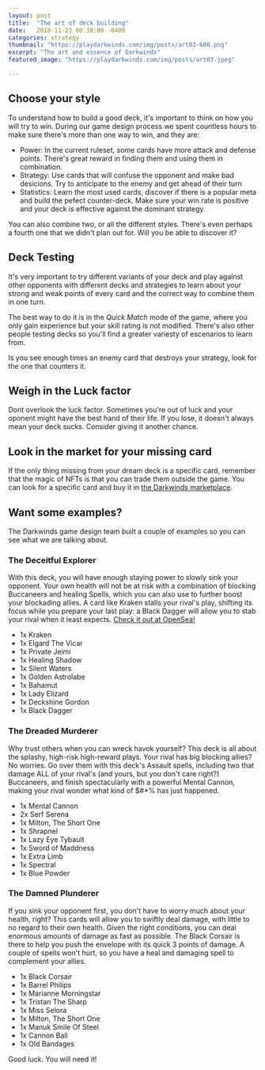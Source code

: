 ```yaml
---
layout: post
title:  "The art of deck building"
date:   2018-11-23 00:38:00 -0400
categories: strategy
thumbnail: "https://playdarkwinds.com/img/posts/art03-600.png"
excerpt: "The art and essence of Darkwinds"
featured_image: "https://playdarkwinds.com/img/posts/art03.jpeg"

---
```


## Choose your style
To understand how to build a good deck, it's important to think on how you will try to win. During our game design process we spent countless hours to make sure there's more than one way to win, and they are:

* Power: In the current ruleset, some cards have more attack and defense points. There's great reward in finding them and using them in combination.
* Strategy: Use cards that will confuse the opponent and make bad desicions. Try to anticipate to the enemy and get ahead of their turn
* Statistics: Learn the most used cards, discover if there is a popular meta and build the pefect counter-deck. Make sure your win rate is positive and your deck is effective against the dominant strategy.

You can also combine two, or all the different styles. There's even perhaps a fourth one that we didn't plan out for. Will you be able to discover it?

## Deck Testing
It's very important to try different variants of your deck and play against other opponents with different decks and strategies to learn about your strong and weak points of every card and the correct way to combine them in one turn.

The best way to do it is in the *Quick Match* mode of the game, where you only gain experience but your skill rating is not modified. There's also other people testing decks so you'll find a greater variesty of escenarios to learn from.

Is you see enough times an enemy card that destroys your strategy, look for the one that counters it.

## Weigh in the Luck factor
Dont overlook the luck factor. Sometimes you're out of luck and your oponent might have the best hand of their life. If you lose, it doesn't always mean your deck sucks. Consider giving it another chance.

## Look in the market for your missing card
If the only thing missing from your dream deck is a specific card, remember that the magic of NFTs is that you can trade them outside the game. You can look for a specific card and buy it in <a href="https://opensea.io/category/darkwinds">the Darkwinds marketplace</a>.

## Want some examples?
The Darkwinds game design team built a couple of examples so you can see what we are talking about.

### The Deceitful Explorer
With this deck, you will have enough staying power to slowly sink your opponent. Your own health will not be at risk with a combination of blocking Buccaneers and healing Spells, which you can also use to further boost your blockading allies. A card like Kraken stalls your rival's play, shifting its focus while you prepare your last play: a Black Dagger will allow you to stab your rival when it least expects. <a href="https://opensea.io/bundles/the-deceitful-explorer-black-friday-sale">Check it out at OpenSea!</a>

- 1x Kraken
- 1x Elgard The Vicar
- 1x Private Jeimi
- 1x Healing Shadow
- 1x Silent Waters
- 1x Golden Astrolabe
- 1x Bahamut
- 1x Lady Elizard
- 1x Deckshine Gordon
- 1x Black Dagger

### The Dreaded Murderer
Why trust others when you can wreck havok yourself? This deck is all about the splashy, high-risk high-reward plays. Your rival has big blocking allies? No worries. Go over them with this deck's Assault spells, including two that damage ALL of your rival's (and yours, but you don't care right?) Buccaneers, and finish spectacularly with a powerful Mental Cannon, making your rival wonder what kind of $#*% has just happened.

- 1x Mental Cannon
- 2x Serf Serena
- 1x Milton, The Short One
- 1x Shrapnel
- 1x Lazy Eye Tybault
- 1x Sword of Maddness
- 1x Extra Limb
- 1x Spectral
- 1x Blue Powder

### The Damned Plunderer
If you sink your opponent first, you don't have to worry much about your health, right? This cards will allow you to swiftly deal damage, with little to no regard to their own health. Given the right conditions, you can deal enormous amounts of damage as fast as possible. The Black Corsair is there to help you push the envelope with its quick 3 points of damage. A couple of spells won't hurt, so you have a heal and damaging spell to complement your allies.

- 1x Black Corsair
- 1x Barrel Philips
- 1x Marianne Morningstar
- 1x Tristan The Sharp
- 1x Miss Selora
- 1x Milton, The Short One
- 1x Manuk Smile Of Steel
- 1x Cannon Ball
- 1x Old Bandages

Good luck. You will need it!